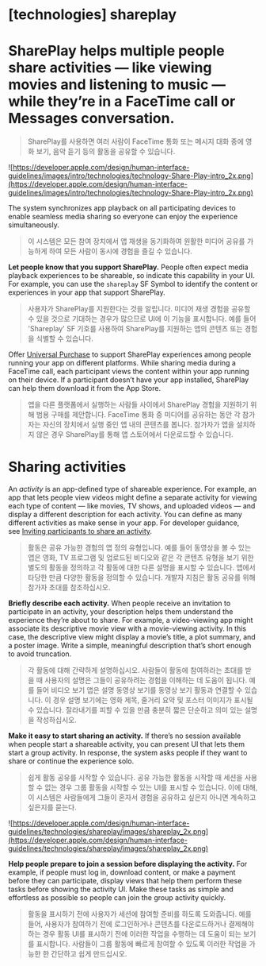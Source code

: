 # **[technologies] shareplay**

# SharePlay helps multiple people share activities — like viewing movies and listening to music — while they’re in a FaceTime call or Messages conversation.
> SharePlay를 사용하면 여러 사람이 FaceTime 통화 또는 메시지 대화 중에 영화 보기, 음악 듣기 등의 활동을 공유할 수 있습니다.
>




![https://developer.apple.com/design/human-interface-guidelines/images/intro/technologies/technology-Share-Play-intro_2x.png](https://developer.apple.com/design/human-interface-guidelines/images/intro/technologies/technology-Share-Play-intro_2x.png)

The system synchronizes app playback on all participating devices to enable seamless media sharing so everyone can enjoy the experience simultaneously.
> 이 시스템은 모든 참여 장치에서 앱 재생을 동기화하여 원활한 미디어 공유를 가능하게 하여 모든 사람이 동시에 경험을 즐길 수 있습니다.
>




**Let people know that you support SharePlay.** People often expect media playback experiences to be shareable, so indicate this capability in your UI. For example, you can use the `shareplay` SF Symbol to identify the content or experiences in your app that support SharePlay.
> 사용자가 SharePlay를 지원한다는 것을 알립니다. 미디어 재생 경험을 공유할 수 있을 것으로 기대하는 경우가 많으므로 UI에 이 기능을 표시합니다. 예를 들어 'Shareplay' SF 기호를 사용하여 SharePlay를 지원하는 앱의 콘텐츠 또는 경험을 식별할 수 있습니다.
>




Offer [Universal Purchase](https://developer.apple.com/support/universal-purchase/) to support SharePlay experiences among people running your app on different platforms. While sharing media during a FaceTime call, each participant views the content within your app running on their device. If a participant doesn’t have your app installed, SharePlay can help them download it from the App Store.
> 앱을 다른 플랫폼에서 실행하는 사람들 사이에서 SharePlay 경험을 지원하기 위해 범용 구매를 제안합니다. FaceTime 통화 중 미디어를 공유하는 동안 각 참가자는 자신의 장치에서 실행 중인 앱 내의 콘텐츠를 봅니다. 참가자가 앱을 설치하지 않은 경우 SharePlay를 통해 앱 스토어에서 다운로드할 수 있습니다.
>




# **Sharing activities**

An *activity* is an app-defined type of shareable experience. For example, an app that lets people view videos might define a separate activity for viewing each type of content — like movies, TV shows, and uploaded videos — and display a different description for each activity. You can define as many different activities as make sense in your app. For developer guidance, see [Inviting participants to share an activity](https://developer.apple.com/documentation/groupactivities/inviting-participants-to-share-an-activity).
> 활동은 공유 가능한 경험의 앱 정의 유형입니다. 예를 들어 동영상을 볼 수 있는 앱은 영화, TV 프로그램 및 업로드된 비디오와 같은 각 콘텐츠 유형을 보기 위한 별도의 활동을 정의하고 각 활동에 대한 다른 설명을 표시할 수 있습니다. 앱에서 타당한 만큼 다양한 활동을 정의할 수 있습니다. 개발자 지침은 활동 공유를 위해 참가자 초대를 참조하십시오.
>




**Briefly describe each activity.** When people receive an invitation to participate in an activity, your description helps them understand the experience they’re about to share. For example, a video-viewing app might associate its descriptive movie view with a movie-viewing activity. In this case, the descriptive view might display a movie’s title, a plot summary, and a poster image. Write a simple, meaningful description that’s short enough to avoid truncation.
> 각 활동에 대해 간략하게 설명하십시오. 사람들이 활동에 참여하라는 초대를 받을 때 사용자의 설명은 그들이 공유하려는 경험을 이해하는 데 도움이 됩니다. 예를 들어 비디오 보기 앱은 설명 동영상 보기를 동영상 보기 활동과 연결할 수 있습니다. 이 경우 설명 보기에는 영화 제목, 줄거리 요약 및 포스터 이미지가 표시될 수 있습니다. 잘라내기를 피할 수 있을 만큼 충분히 짧은 단순하고 의미 있는 설명을 작성하십시오.
>




**Make it easy to start sharing an activity.** If there’s no session available when people start a shareable activity, you can present UI that lets them start a group activity. In response, the system asks people if they want to share or continue the experience solo.
> 쉽게 활동 공유를 시작할 수 있습니다. 공유 가능한 활동을 시작할 때 세션을 사용할 수 없는 경우 그룹 활동을 시작할 수 있는 UI를 표시할 수 있습니다. 이에 대해, 이 시스템은 사람들에게 그들이 혼자서 경험을 공유하고 싶은지 아니면 계속하고 싶은지를 묻는다.
>




![https://developer.apple.com/design/human-interface-guidelines/technologies/shareplay/images/shareplay_2x.png](https://developer.apple.com/design/human-interface-guidelines/technologies/shareplay/images/shareplay_2x.png)

**Help people prepare to join a session before displaying the activity.** For example, if people must log in, download content, or make a payment before they can participate, display views that help them perform these tasks before showing the activity UI. Make these tasks as simple and effortless as possible so people can join the group activity quickly.
> 활동을 표시하기 전에 사용자가 세션에 참여할 준비를 하도록 도와줍니다. 예를 들어, 사용자가 참여하기 전에 로그인하거나 콘텐츠를 다운로드하거나 결제해야 하는 경우 활동 UI를 표시하기 전에 이러한 작업을 수행하는 데 도움이 되는 보기를 표시합니다. 사람들이 그룹 활동에 빠르게 참여할 수 있도록 이러한 작업을 가능한 한 간단하고 쉽게 만드십시오.
>




